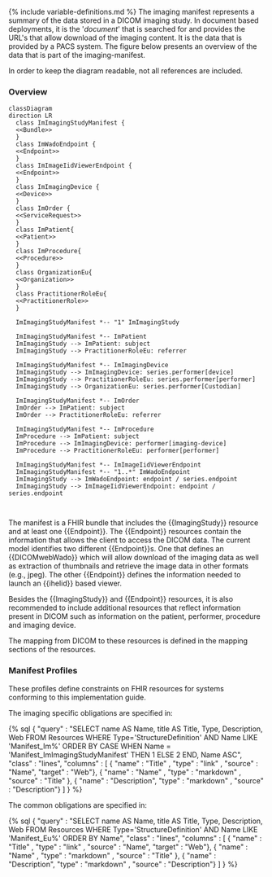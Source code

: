 {% include variable-definitions.md %}
The imaging manifest represents a summary of the data stored in a DICOM imaging study. In document based deployments, it is the '*document*' that is searched for and provides the URL's that allow download of the imaging content. It is the data that is provided by a PACS system. The figure below presents an overview of the data that is part of the imaging-manifest.

In order to keep the diagram readable, not all references are included.

### Overview

```mermaid
classDiagram
direction LR
  class ImImagingStudyManifest {
  <<Bundle>>
  }
  class ImWadoEndpoint {
  <<Endpoint>>
  }
  class ImImageIidViewerEndpoint {
  <<Endpoint>>
  }
  class ImImagingDevice {
  <<Device>>
  }
  class ImOrder {
  <<ServiceRequest>>
  }
  class ImPatient{
  <<Patient>>
  }
  class ImProcedure{
  <<Procedure>>
  }
  class OrganizationEu{
  <<Organization>>
  }
  class PractitionerRoleEu{
  <<PractitionerRole>>
  }
  
  ImImagingStudyManifest *-- "1" ImImagingStudy
  
  ImImagingStudyManifest *-- ImPatient
  ImImagingStudy --> ImPatient: subject
  ImImagingStudy --> PractitionerRoleEu: referrer

  ImImagingStudyManifest *-- ImImagingDevice
  ImImagingStudy --> ImImagingDevice: series.performer[device]
  ImImagingStudy --> PractitionerRoleEu: series.performer[performer]
  ImImagingStudy --> OrganizationEu: series.performer[Custodian]
  
  ImImagingStudyManifest *-- ImOrder
  ImOrder --> ImPatient: subject
  ImOrder --> PractitionerRoleEu: referrer

  ImImagingStudyManifest *-- ImProcedure
  ImProcedure --> ImPatient: subject
  ImProcedure --> ImImagingDevice: performer[imaging-device]
  ImProcedure --> PractitionerRoleEu: performer[performer]

  ImImagingStudyManifest *-- ImImageIidViewerEndpoint
  ImImagingStudyManifest *-- "1..*" ImWadoEndpoint
  ImImagingStudy --> ImWadoEndpoint: endpoint / series.endpoint
  ImImagingStudy --> ImImageIidViewerEndpoint: endpoint / series.endpoint

  
```

The manifest is a FHIR bundle that includes the {{ImagingStudy}} resource and at least one {{Endpoint}}. The {{Endpoint}} resources contain the information that allows the client to access the DICOM data. The current model identifies two different {{Endpoint}}s. One that defines an {{DICOMwebWado}} which will allow download of the imaging data as well as extraction of thumbnails and retrieve the image data in other formats (e.g., jpeg). The other {{Endpoint}} defines the information needed to launch an {{iheIid}} based viewer.

Besides the {{ImagingStudy}} and {{Endpoint}} resources, it is also recommended to include additional resources that reflect information present in DICOM such as information on the patient, performer, procedure and imaging device.

The mapping from DICOM to these resources is defined in the mapping sections of the resources.

### Manifest Profiles

These profiles define constraints on FHIR resources for systems conforming to this implementation guide.

The imaging specific obligations are specified in:

{% sql {
  "query" : "SELECT name AS Name, title AS Title, Type, Description, Web FROM Resources WHERE Type='StructureDefinition' AND Name LIKE 'Manifest_Im%' ORDER BY CASE WHEN Name = 'Manifest_ImImagingStudyManifest' THEN 1 ELSE 2 END, Name ASC",
  "class" : "lines",
  "columns" : [
    { "name" : "Title"      , "type" : "link"     , "source" : "Name", "target" : "Web"},
    { "name" : "Name"       , "type" : "markdown" , "source" : "Title" },
    { "name" : "Description", "type" : "markdown" , "source" : "Description"}
  ]
} %}


The common obligations are specified in:

{% sql {
  "query" : "SELECT name AS Name, title AS Title, Type, Description, Web FROM Resources WHERE Type='StructureDefinition' AND Name LIKE 'Manifest_Eu%' ORDER BY Name",
  "class" : "lines",
  "columns" : [
    { "name" : "Title"      , "type" : "link"     , "source" : "Name", "target" : "Web"},
    { "name" : "Name"       , "type" : "markdown" , "source" : "Title" },
    { "name" : "Description", "type" : "markdown" , "source" : "Description"}
  ]
} %}

